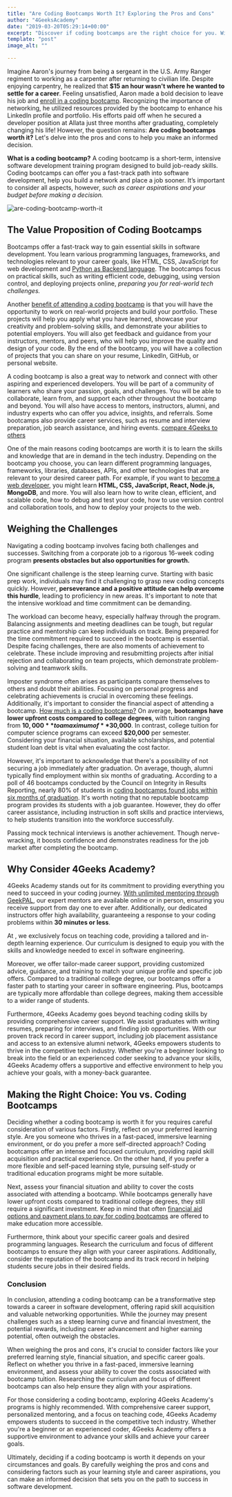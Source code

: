 ```yaml
---
title: "Are Coding Bootcamps Worth It? Exploring the Pros and Cons"
author: "4GeeksAcademy"
date: "2019-03-20T05:29:14+00:00"
excerpt: "Discover if coding bootcamps are the right choice for you. With 80% of graduates finding jobs within six months, learn the pros and cons to make an informed decision. Explore the value and..."
template: "post" 
image_alt: ""

---
```


Imagine Aaron's journey from being a sergeant in the U.S. Army Ranger regiment to working as a carpenter after returning to civilian life. Despite enjoying carpentry, he realized that **$15 an hour wasn't where he wanted to settle for a career**. Feeling unsatisfied, Aaron made a bold decision to leave his job and [enroll in a coding bootcamp](https://4geeksacademy.com/us/coding-bootcamp). Recognizing the importance of networking, he utilized resources provided by the bootcamp to enhance his LinkedIn profile and portfolio. His efforts paid off when he secured a developer position at Allata just three months after graduating, completely changing his life! However, the question remains: **Are coding bootcamps worth it?** Let's delve into the pros and cons to help you make an informed decision.

**What is a coding bootcamp?** A coding bootcamp is a short-term, intensive software development training program designed to build job-ready skills. Coding bootcamps can offer you a fast-track path into software development, help you build a network and place a job sooner. It’s important to consider all aspects, however, *such as career aspirations and your budget before making a decision.*

![are-coding-bootcamp-worth-it](https://breathecode.herokuapp.com/v1/media/file/coding-bootcamp-choise-jpg "are coding bootcamp worth it")

## The Value Proposition of Coding Bootcamps

Bootcamps offer a fast-track way to gain essential skills in software development. You learn various programming languages, frameworks, and technologies relevant to your career goals, like HTML, CSS, JavaScript for web development and [Python as Backend language](https://4geeksacademy.com/us/python-bootcamp/why-we-teach-python-4geeks). The bootcamps focus on practical skills, such as writing efficient code, debugging, using version control, and deploying projects online, *preparing you for real-world tech challenges.*

Another [benefit of attending a coding bootcamp](https://4geeksacademy.com/us/full-stack-developer/full-stack-bootcamp) is that you will have the opportunity to work on real-world projects and build your portfolio. These projects will help you apply what you have learned, showcase your creativity and problem-solving skills, and demonstrate your abilities to potential employers. You will also get feedback and guidance from your instructors, mentors, and peers, who will help you improve the quality and design of your code. By the end of the bootcamp, you will have a collection of projects that you can share on your resume, LinkedIn, GitHub, or personal website.

A coding bootcamp is also a great way to network and connect with other aspiring and experienced developers. You will be part of a community of learners who share your passion, goals, and challenges. You will be able to collaborate, learn from, and support each other throughout the bootcamp and beyond. You will also have access to mentors, instructors, alumni, and industry experts who can offer you advice, insights, and referrals. Some bootcamps also provide career services, such as resume and interview preparation, job search assistance, and hiring events. [compare 4Geeks to others](https://4geeksacademy.com/us/geeks-vs-others)

One of the main reasons coding bootcamps are worth it is to learn the skills and knowledge that are in demand in the tech industry. Depending on the bootcamp you choose, you can learn different programming languages, frameworks, libraries, databases, APIs, and other technologies that are relevant to your desired career path. For example, if you want to [become a web developer](https://4geeksacademy.com/us/full-stack-developer/how-to-become-a-full-stack-developer), you might learn **HTML, CSS, JavaScript, React, Node.js, MongoDB**, and more. You will also learn how to write clean, efficient, and scalable code, how to debug and test your code, how to use version control and collaboration tools, and how to deploy your projects to the web.

## Weighing the Challenges

Navigating a coding bootcamp involves facing both challenges and successes. Switching from a corporate job to a rigorous 16-week coding program **presents obstacles but also opportunities for growth.**

One significant challenge is the steep learning curve. Starting with basic prep work, individuals may find it challenging to grasp new coding concepts quickly. However, **perseverance and a positive attitude can help overcome this hurdle**, leading to proficiency in new areas. It's important to note that the intensive workload and time commitment can be demanding.

The workload can become heavy, especially halfway through the program. Balancing assignments and meeting deadlines can be tough, but regular practice and mentorship can keep individuals on track. Being prepared for the time commitment required to succeed in the bootcamp is essential. Despite facing challenges, there are also moments of achievement to celebrate. These include improving and resubmitting projects after initial rejection and collaborating on team projects, which demonstrate problem-solving and teamwork skills.

Imposter syndrome often arises as participants compare themselves to others and doubt their abilities. Focusing on personal progress and celebrating achievements is crucial in overcoming these feelings. Additionally, it's important to consider the financial aspect of attending a bootcamp. [How much is a coding bootcamp?](https://4geeksacademy.com/us/coding-bootcamp/how-much-is-a-coding-bootcamp) On average, **bootcamps have lower upfront costs compared to college degrees**, with tuition ranging from **$10,000** to a maximum of **$30,000**. In contrast, college tuition for computer science programs can exceed **$20,000** per semester. Considering your financial situation, available scholarships, and potential student loan debt is vital when evaluating the cost factor.

However, it's important to acknowledge that there's a possibility of not securing a job immediately after graduation. On average, though, alumni typically find employment within six months of graduating. According to a poll of 46 bootcamps conducted by the Council on Integrity in Results Reporting, nearly 80% of students in [coding bootcamps found jobs within six months of graduation](https://4geeksacademy.com/us/full-stack-developer/full-stack-developer-interview-questions). It's worth noting that no reputable bootcamp program provides its students with a job guarantee. However, they do offer career assistance, including instruction in soft skills and practice interviews, to help students transition into the workforce successfully.

Passing mock technical interviews is another achievement. Though nerve-wracking, it boosts confidence and demonstrates readiness for the job market after completing the bootcamp.

## Why Consider 4Geeks Academy?

4Geeks Academy stands out for its commitment to providing everything you need to succeed in your coding journey. [With unlimited mentoring through GeekPAL](https://4geeksacademy.com/us/geekpal-support), our expert mentors are available online or in person, ensuring you receive support from day one to ever after. Additionally, our dedicated instructors offer high availability, guaranteeing a response to your coding problems within **30 minutes or less**.

At , we exclusively focus on teaching code, providing a tailored and in-depth learning experience. Our curriculum is designed to equip you with the skills and knowledge needed to excel in software engineering.

Moreover, we offer tailor-made career support, providing customized advice, guidance, and training to match your unique profile and specific job offers. Compared to a traditional college degree, our bootcamps offer a faster path to starting your career in software engineering. Plus, bootcamps are typically more affordable than college degrees, making them accessible to a wider range of students.

Furthermore, 4Geeks Academy goes beyond teaching coding skills by providing comprehensive career support. We assist graduates with writing resumes, preparing for interviews, and finding job opportunities. With our proven track record in career support, including job placement assistance and access to an extensive alumni network, 4Geeks empowers students to thrive in the competitive tech industry. Whether you're a beginner looking to break into the field or an experienced coder seeking to advance your skills, 4Geeks Academy offers a supportive and effective environment to help you achieve your goals, with a money-back guarantee.

## Making the Right Choice: You vs. Coding Bootcamps

Deciding whether a coding bootcamp is worth it for you requires careful consideration of various factors. Firstly, reflect on your preferred learning style. Are you someone who thrives in a fast-paced, immersive learning environment, or do you prefer a more self-directed approach? Coding bootcamps offer an intense and focused curriculum, providing rapid skill acquisition and practical experience. On the other hand, if you prefer a more flexible and self-paced learning style, pursuing self-study or traditional education programs might be more suitable.

Next, assess your financial situation and ability to cover the costs associated with attending a bootcamp. While bootcamps generally have lower upfront costs compared to traditional college degrees, they still require a significant investment. Keep in mind that often [financial aid options and payment plans to pay for coding bootcamps](https://4geeksacademy.com/us/trends-and-tech/pay-tuition-4geeks) are offered to make education more accessible.

Furthermore, think about your specific career goals and desired programming languages. Research the curriculum and focus of different bootcamps to ensure they align with your career aspirations. Additionally, consider the reputation of the bootcamp and its track record in helping students secure jobs in their desired fields.


### Conclusion

In conclusion, attending a coding bootcamp can be a transformative step towards a career in software development, offering rapid skill acquisition and valuable networking opportunities. While the journey may present challenges such as a steep learning curve and financial investment, the potential rewards, including career advancement and higher earning potential, often outweigh the obstacles.

When weighing the pros and cons, it's crucial to consider factors like your preferred learning style, financial situation, and specific career goals. Reflect on whether you thrive in a fast-paced, immersive learning environment, and assess your ability to cover the costs associated with bootcamp tuition. Researching the curriculum and focus of different bootcamps can also help ensure they align with your aspirations.

For those considering a coding bootcamp, exploring 4Geeks Academy's programs is highly recommended. With comprehensive career support, personalized mentoring, and a focus on teaching code, 4Geeks Academy empowers students to succeed in the competitive tech industry. Whether you're a beginner or an experienced coder, 4Geeks Academy offers a supportive environment to advance your skills and achieve your career goals.

Ultimately, deciding if a coding bootcamp is worth it depends on your circumstances and goals. By carefully weighing the pros and cons and considering factors such as your learning style and career aspirations, you can make an informed decision that sets you on the path to success in software development.
